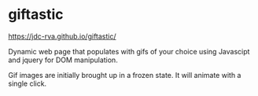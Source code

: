 # giftastic

https://jdc-rva.github.io/giftastic/

Dynamic web page that populates with gifs of your choice using Javascipt and jquery for DOM manipulation.

Gif images are initially brought up in a frozen state. It will animate with a single click.
